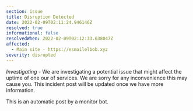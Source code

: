 ```yaml
---
section: issue
title: Disruption Detected
date: 2022-02-09T02:11:24.946146Z
resolved: true
informational: false
resolvedWhen: 2022-02-09T02:12:33.638047Z
affected:
  - Main site - https://esmailelbob.xyz
severity: disrupted
---
```

*Investigating* - We are investigating a potential issue that might affect the uptime of one our of services. We are sorry for any inconvenience this may cause you. This incident post will be updated once we have more information.

This is an automatic post by a monitor bot.
        